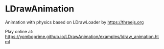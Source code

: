 # LDrawAnimation
Animation with physics based on LDrawLoader by https://threejs.org

Play online at: https://yomboprime.github.io/LDrawAnimation/examples/ldraw_animation.html
